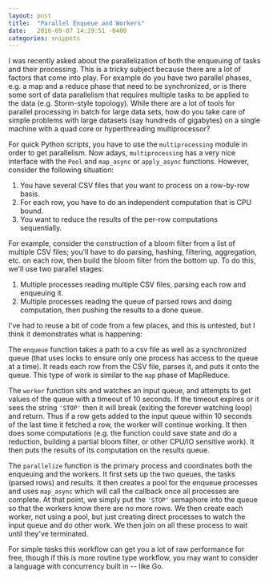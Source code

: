 ```yaml
---
layout: post
title:  "Parallel Enqueue and Workers"
date:   2016-09-07 14:29:51 -0400
categories: snippets
---
```


I was recently asked about the parallelization of both the enqueuing of tasks and their processing. This is a tricky subject because there are a lot of factors that come into play. For example do you have two parallel phases, e.g. a map and a reduce phase that need to be synchronized, or is there some sort of data parallelism that requires multiple tasks to be applied to the data (e.g. Storm-style topology). While there are a lot of tools for parallel processing in batch for large data sets, how do you take care of simple problems with large datasets (say hundreds of gigabytes) on a single machine with a quad core or hyperthreading multiprocessor?

For quick Python scripts, you have to use the `multiprocessing` module in order to get parallelism. Now adays, `multiprocessing` has a very nice interface with the `Pool` and `map_async` or `apply_async` functions. However, consider the following situation:

1. You have several CSV files that you want to process on a row-by-row basis.
2. For each row, you have to do an independent computation that is CPU bound.
3. You want to reduce the results of the per-row computations sequentially.

For example, consider the construction of a bloom filter from a list of multiple CSV files; you'll have to do parsing, hashing, filtering, aggregation, etc. on each row, then build the bloom filter from the bottom up. To do this, we'll use two parallel stages:

1. Multiple processes reading multiple CSV files, parsing each row and enqueuing it.
2. Multiple processes reading the queue of parsed rows and doing computation, then pushing the results to a done queue.

I've had to reuse a bit of code from a few places, and this is untested, but I think it demonstrates what is happening:

<script src="https://gist.github.com/bbengfort/09192d108a4998c1cbcb009861bd8e29.js"></script>


The `enqueue` function takes a path to a csv file as well as a synchronized queue (that uses locks to ensure only one process has access to the queue at a time). It reads each row from the CSV file, parses it, and puts it onto the queue. This type of work is similar to the `map` phase of MapReduce.

The `worker` function sits and watches an input queue, and attempts to get values of the queue with a timeout of 10 seconds. If the timeout expires or it sees the string `'STOP'` then it will break (exiting the forever watching loop) and return. Thus if a row gets added to the input queue within 10 seconds of the last time it fetched a row, the worker will continue working. It then does some computations (e.g. the function could save state and do a reduction, building a partial bloom filter, or other CPU/IO sensitive work). It then puts the results of its computation on the results queue.

The `parallelize` function is the primary process and coordinates both the enqueuing and the workers. It first sets up the two queues, the tasks (parsed rows) and results. It then creates a pool for the enqueue processes and uses `map_async` which will call the callback once all processes are complete. At that point, we simply put the `'STOP'` semaphore into the queue so that the workers know there are no more rows. We then create each worker, not using a pool, but just creating direct processes to watch the input queue and do other work. We then join on all these process to wait until they've terminated.

For simple tasks this workflow can get you a lot of raw performance for free, though if this is more routine type workflow, you may want to consider a language with concurrency built in -- like Go. 
